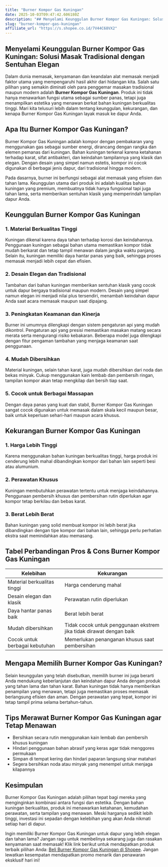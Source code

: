 ```yaml
---
title: "Burner Kompor Gas Kuningan"
date: 2025-10-03T09:47:42.606180Z
description: "## Menyelami Keunggulan Burner Kompor Gas Kuningan: Solusi Masak Tradisional dengan Sentuhan Elegan..."
slug: "burner-kompor-gas-kuningan"
affiliate_url: "https://s.shopee.co.id/7V44C68VX2"
---
```

## Menyelami Keunggulan Burner Kompor Gas Kuningan: Solusi Masak Tradisional dengan Sentuhan Elegan

Dalam dunia memasak, kenyamanan dan keandalan alat memasak menjadi faktor utama yang mempengaruhi hasil akhir dari hidangan kita. Salah satu pilihan yang semakin diminati oleh para penggemar masakan tradisional maupun modern adalah **Burner Kompor Gas Kuningan**. Produk ini tidak hanya menawarkan fungsi utama sebagai sumber panas, tetapi juga menampilkan estetika yang menawan berkat bahan kuningan berkualitas tinggi. Mari kita telusuri lebih dalam tentang keunggulan, kekurangan, dan kenapa Burner Kompor Gas Kuningan layak masuk ke dapur Anda.

## Apa Itu Burner Kompor Gas Kuningan?

Burner Kompor Gas Kuningan adalah kompor dengan pembakaran yang menggunakan gas sebagai sumber energi, dirancang dengan rangka dan elemen pemanas dari kuningan. Bahan kuningan terkenal karena ketahanan terhadap karat, sifat antibakteri, dan keindahan tampilannya yang klasik dan elegan. Dengan desain yang simpel namun estetis, kompor ini cocok digunakan di berbagai jenis dapur, dari tradisional hingga modern.

Pada dasarnya, burner ini berfungsi sebagai alat memasak yang efisien dan tahan lama. Keunggulan utama dari produk ini adalah kualitas bahan kuningan yang premium, membuatnya tidak hanya fungsional tapi juga tahan lama, serta memberikan sentuhan klasik yang memperindah tampilan dapur Anda.

## Keunggulan Burner Kompor Gas Kuningan

### 1. Material Berkualitas Tinggi
Kuningan dikenal karena daya tahan terhadap korosi dan keindahannya. Penggunaan kuningan sebagai bahan utama memastikan kompor tidak mudah berkarat dan tetap tampil menawan dalam jangka waktu panjang. Selain itu, kuningan memiliki daya hantar panas yang baik, sehingga proses memasak menjadi lebih cepat dan efisien.

### 2. Desain Elegan dan Tradisional
Tambahan dari bahan kuningan memberikan sentuhan klasik yang cocok untuk dapur bergaya tradisional maupun modern. Desain yang simpel namun elegan ini menjadi nilai plus tersendiri, menambah keindahan dapur Anda saat acara memasak maupun saat dipajang.

### 3. Peningkatan Keamanan dan Kinerja
Burner ini umumnya dilengkapi dengan sistem pengaturan api yang mudah dikontrol. Pengaturan api yang presisi memastikan masakan matang secara merata serta mengurangi risiko kebakaran. Beberapa model juga dilengkapi dengan fitur pengaman tambahan yang menjaga keamanan saat penggunaan.

### 4. Mudah Dibersihkan
Material kuningan, selain tahan karat, juga mudah dibersihkan dari noda dan bekas minyak. Cukup menggunakan kain lembab dan pembersih ringan, tampilan kompor akan tetap mengkilap dan bersih tiap saat.

### 5. Cocok untuk Berbagai Massapan
Dengan daya panas yang kuat dan stabil, Burner Kompor Gas Kuningan sangat cocok digunakan untuk memasak dalam skala kecil maupun besar, baik untuk keperluan sehari-hari maupun acara khusus.

## Kekurangan Burner Kompor Gas Kuningan

### 1. Harga Lebih Tinggi
Karena menggunakan bahan kuningan berkualitas tinggi, harga produk ini cenderung lebih mahal dibandingkan kompor dari bahan lain seperti besi atau alumunium.

### 2. Perawatan Khusus
Kuningan membutuhkan perawatan tertentu untuk menjaga keindahannya. Penggunaan pembersih khusus dan pembersihan rutin diperlukan agar kompor tetap berkilau dan bebas karat.

### 3. Berat Lebih Berat
Bahan kuningan yang solid membuat kompor ini lebih berat jika dibandingkan dengan tipe kompor dari bahan lain, sehingga perlu perhatian ekstra saat memindahkan atau memasang.

## Tabel Perbandingan Pros & Cons Burner Kompor Gas Kuningan

| Kelebihan                        | Kekurangan                        |
|----------------------------------|-----------------------------------|
| Material berkualitas tinggi     | Harga cenderung mahal            |
| Desain elegan dan klasik        | Perawatan rutin diperlukan       |
| Daya hantar panas baik          | Berat lebih berat                |
| Mudah dibersihkan               | Tidak cocok untuk penggunaan ekstrem jika tidak dirawat dengan baik |
| Cocok untuk berbagai kebutuhan  | Memerlukan penanganan khusus saat pembersihan |

## Mengapa Memilih Burner Kompor Gas Kuningan?

Selain keunggulan yang telah disebutkan, memilih burner ini juga berarti Anda mendukung keberlanjutan dan keindahan dapur Anda dengan produk yang tahan lama dan tahan karat. Bahan kuningan tidak hanya memberikan penampilan yang menawan, tetapi juga memastikan proses memasak berlangsung efisien dan aman. Dengan perawatan yang tepat, kompor ini tetap tampil prima selama bertahun-tahun.

## Tips Merawat Burner Kompor Gas Kuningan agar Tetap Menawan

- Bersihkan secara rutin menggunakan kain lembab dan pembersih khusus kuningan
- Hindari penggunaan bahan abrasif yang keras agar tidak menggores permukaan
- Simpan di tempat kering dan hindari paparan langsung sinar matahari
- Segera bersihkan noda atau minyak yang menempel untuk menjaga kilapannya

## Kesimpulan

Burner Kompor Gas Kuningan adalah pilihan tepat bagi mereka yang menginginkan kombinasi antara fungsi dan estetika. Dengan bahan kuningan berkualitas, produk ini menawarkan ketahanan, kemudahan perawatan, serta tampilan yang menawan. Meski harganya sedikit lebih tinggi, investasi ini sepadan dengan kelebihan yang akan Anda nikmati setiap hari di dapur.

Ingin memiliki Burner Kompor Gas Kuningan untuk dapur yang lebih elegan dan tahan lama? Jangan ragu untuk membelinya sekarang juga dan rasakan kenyamanan saat memasak! Klik link berikut untuk mendapatkan produk terbaik pilihan Anda: [Beli Burner Kompor Gas Kuningan di Shopee](https://s.shopee.co.id/7V44C68VX2). Jangan lewatkan kesempatan mendapatkan promo menarik dan penawaran eksklusif hari ini!